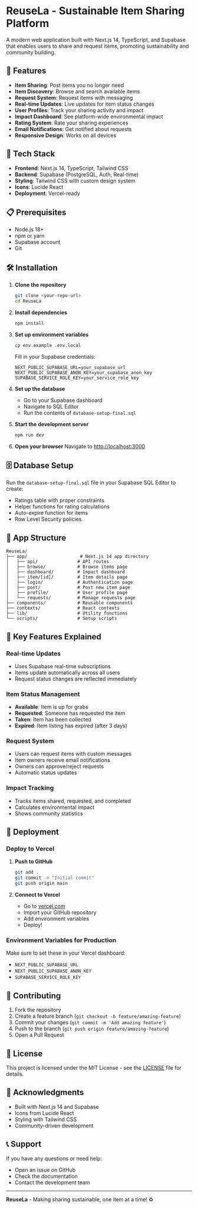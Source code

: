 # ReuseLa - Sustainable Item Sharing Platform

A modern web application built with Next.js 14, TypeScript, and Supabase that enables users to share and request items, promoting sustainability and community building.

## 🌟 Features

- **Item Sharing**: Post items you no longer need
- **Item Discovery**: Browse and search available items
- **Request System**: Request items with messaging
- **Real-time Updates**: Live updates for item status changes
- **User Profiles**: Track your sharing activity and impact
- **Impact Dashboard**: See platform-wide environmental impact
- **Rating System**: Rate your sharing experiences
- **Email Notifications**: Get notified about requests
- **Responsive Design**: Works on all devices

## 🚀 Tech Stack

- **Frontend**: Next.js 14, TypeScript, Tailwind CSS
- **Backend**: Supabase (PostgreSQL, Auth, Real-time)
- **Styling**: Tailwind CSS with custom design system
- **Icons**: Lucide React
- **Deployment**: Vercel-ready

## 📋 Prerequisites

- Node.js 18+ 
- npm or yarn
- Supabase account
- Git

## 🛠️ Installation

1. **Clone the repository**
   ```bash
   git clone <your-repo-url>
   cd ReuseLa
   ```

2. **Install dependencies**
   ```bash
   npm install
   ```

3. **Set up environment variables**
   ```bash
   cp env.example .env.local
   ```
   
   Fill in your Supabase credentials:
   ```
   NEXT_PUBLIC_SUPABASE_URL=your_supabase_url
   NEXT_PUBLIC_SUPABASE_ANON_KEY=your_supabase_anon_key
   SUPABASE_SERVICE_ROLE_KEY=your_service_role_key
   ```

4. **Set up the database**
   - Go to your Supabase dashboard
   - Navigate to SQL Editor
   - Run the contents of `database-setup-final.sql`

5. **Start the development server**
   ```bash
   npm run dev
   ```

6. **Open your browser**
   Navigate to [http://localhost:3000](http://localhost:3000)

## 🗄️ Database Setup

Run the `database-setup-final.sql` file in your Supabase SQL Editor to create:

- Ratings table with proper constraints
- Helper functions for rating calculations
- Auto-expire function for items
- Row Level Security policies

## 📱 App Structure

```
ReuseLa/
├── app/                    # Next.js 14 app directory
│   ├── api/               # API routes
│   ├── browse/            # Browse items page
│   ├── dashboard/         # Impact dashboard
│   ├── item/[id]/         # Item details page
│   ├── login/             # Authentication page
│   ├── post/              # Post new item page
│   ├── profile/           # User profile page
│   └── requests/          # Manage requests page
├── components/            # Reusable components
├── contexts/              # React contexts
├── lib/                   # Utility functions
└── scripts/               # Setup scripts
```

## 🔧 Key Features Explained

### Real-time Updates
- Uses Supabase real-time subscriptions
- Items update automatically across all users
- Request status changes are reflected immediately

### Item Status Management
- **Available**: Item is up for grabs
- **Requested**: Someone has requested the item
- **Taken**: Item has been collected
- **Expired**: Item listing has expired (after 3 days)

### Request System
- Users can request items with custom messages
- Item owners receive email notifications
- Owners can approve/reject requests
- Automatic status updates

### Impact Tracking
- Tracks items shared, requested, and completed
- Calculates environmental impact
- Shows community statistics

## 🚀 Deployment

### Deploy to Vercel

1. **Push to GitHub**
   ```bash
   git add .
   git commit -m "Initial commit"
   git push origin main
   ```

2. **Connect to Vercel**
   - Go to [vercel.com](https://vercel.com)
   - Import your GitHub repository
   - Add environment variables
   - Deploy!

### Environment Variables for Production

Make sure to set these in your Vercel dashboard:
- `NEXT_PUBLIC_SUPABASE_URL`
- `NEXT_PUBLIC_SUPABASE_ANON_KEY`
- `SUPABASE_SERVICE_ROLE_KEY`

## 🤝 Contributing

1. Fork the repository
2. Create a feature branch (`git checkout -b feature/amazing-feature`)
3. Commit your changes (`git commit -m 'Add amazing feature'`)
4. Push to the branch (`git push origin feature/amazing-feature`)
5. Open a Pull Request

## 📄 License

This project is licensed under the MIT License - see the [LICENSE](LICENSE) file for details.

## 🙏 Acknowledgments

- Built with Next.js 14 and Supabase
- Icons from Lucide React
- Styling with Tailwind CSS
- Community-driven development

## 📞 Support

If you have any questions or need help:
- Open an issue on GitHub
- Check the documentation
- Contact the development team

---

**ReuseLa** - Making sharing sustainable, one item at a time! ♻️ 
